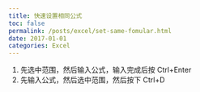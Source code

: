 ```yaml
---
title: 快速设置相同公式
toc: false
permalink: /posts/excel/set-same-fomular.html
date: 2017-01-01
categories: Excel
---
```


1. 先选中范围，然后输入公式，输入完成后按 Ctrl+Enter
2. 先输入公式，然后选中范围，然后按下 Ctrl+D
